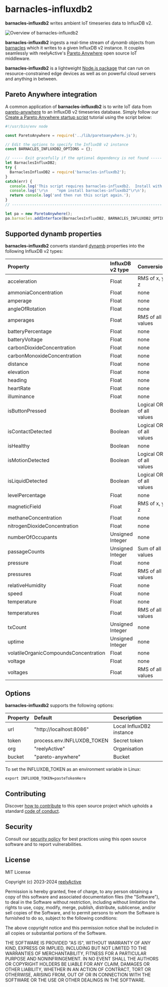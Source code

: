 barnacles-influxdb2
===================

__barnacles-influxdb2__ writes ambient IoT timeseries data to InfluxDB v2.

![Overview of barnacles-influxdb2](https://reelyactive.github.io/barnacles-influxdb2/images/overview.png)

__barnacles-influxdb2__ ingests a real-time stream of _dynamb_ objects from [barnacles](https://github.com/reelyactive/barnacles/) which it writes to a given InfluxDB v2 instance.  It couples seamlessly with reelyActive's [Pareto Anywhere](https://www.reelyactive.com/pareto/anywhere/) open source IoT middleware.

__barnacles-influxdb2__ is a lightweight [Node.js package](https://www.npmjs.com/package/barnacles-influxdb2) that can run on resource-constrained edge devices as well as on powerful cloud servers and anything in between.


Pareto Anywhere integration
---------------------------

A common application of __barnacles-influxdb2__ is to write IoT data from [pareto-anywhere](https://github.com/reelyactive/pareto-anywhere) to an InfluxDB v2 timeseries database.  Simply follow our [Create a Pareto Anywhere startup script](https://reelyactive.github.io/diy/pareto-anywhere-startup-script/) tutorial using the script below:

```javascript
#!/usr/bin/env node

const ParetoAnywhere = require('../lib/paretoanywhere.js');

// Edit the options to specify the InfluxDB v2 instance
const BARNACLES_INFLUXDB2_OPTIONS = {};

// ----- Exit gracefully if the optional dependency is not found -----
let BarnaclesInfluxDB2;
try {
  BarnaclesInfluxDB2 = require('barnacles-influxdb2');
}
catch(err) {
  console.log('This script requires barnacles-influxdb2.  Install with:');
  console.log('\r\n    "npm install barnacles-influxdb2"\r\n');
  return console.log('and then run this script again.');
}
// -------------------------------------------------------------------

let pa = new ParetoAnywhere();
pa.barnacles.addInterface(BarnaclesInfluxDB2, BARNACLES_INFLUXDB2_OPTIONS);
```


Supported dynamb properties
---------------------------

__barnacles-influxdb2__ converts standard [dynamb](https://reelyactive.github.io/diy/cheatsheet/#dynamb) properties into the following InfluxDB v2 types:

| Property                     | InfluxDB v2 type | Conversion                | 
|:-----------------------------|:-----------------|:--------------------------|
| acceleration                 | Float            | RMS of x, y, z            |
| ammoniaConcentration         | Float            | none                      |
| amperage                     | Float            | none                      |
| angleOfRotation              | Float            | none                      |
| amperages                    | Float            | RMS of all values         |
| batteryPercentage            | Float            | none                      |
| batteryVoltage               | Float            | none                      |
| carbonDioxideConcentration   | Float            | none                      |
| carbonMonoxideConcentration  | Float            | none                      |
| distance                     | Float            | none                      |
| elevation                    | Float            | none                      |
| heading                      | Float            | none                      |
| heartRate                    | Float            | none                      |
| illuminance                  | Float            | none                      |
| isButtonPressed              | Boolean          | Logical OR of all values  |
| isContactDetected            | Boolean          | Logical OR of all values  |
| isHealthy                    | Boolean          | none                      |
| isMotionDetected             | Boolean          | Logical OR of all values  |
| isLiquidDetected             | Boolean          | Logical OR of all values  |
| levelPercentage              | Float            | none                      |
| magneticField                | Float            | RMS of x, y, z            |
| methaneConcentration         | Float            | none                      |
| nitrogenDioxideConcentration | Float            | none                      |
| numberOfOccupants            | Unsigned Integer | none                      |
| passageCounts                | Unsigned Integer | Sum of all values         |
| pressure                     | Float            | none                      |
| pressures                    | Float            | RMS of all values         |
| relativeHumidity             | Float            | none                      |
| speed                        | Float            | none                      |
| temperature                  | Float            | none                      |
| temperatures                 | Float            | RMS of all values         |
| txCount                      | Unsigned Integer | none                      |
| uptime                       | Unsigned Integer | none                      |
| volatileOrganicCompoundsConcentration | Float   | none                      |
| voltage                      | Float            | none                      |
| voltages                     | Float            | RMS of all values         |


Options
-------

__barnacles-influxdb2__ supports the following options:

| Property      | Default                    | Description                    | 
|:--------------|:---------------------------|:-------------------------------|
| url           | "http://localhost:8086"    | Local InfluxDB2 instance       |
| token         | process.env.INFLUXDB_TOKEN | Secret token                   |
| org           | "reelyActive"              | Organisation                   |
| bucket        | "pareto-anywhere"          | Bucket                         |

To set the INFLUXDB_TOKEN as an environment variable in Linux:

    export INFLUXDB_TOKEN=pasteTokenHere


Contributing
------------

Discover [how to contribute](CONTRIBUTING.md) to this open source project which upholds a standard [code of conduct](CODE_OF_CONDUCT.md).


Security
--------

Consult our [security policy](SECURITY.md) for best practices using this open source software and to report vulnerabilities.


License
-------

MIT License

Copyright (c) 2023-2024 [reelyActive](https://www.reelyactive.com)

Permission is hereby granted, free of charge, to any person obtaining a copy of this software and associated documentation files (the "Software"), to deal in the Software without restriction, including without limitation the rights to use, copy, modify, merge, publish, distribute, sublicense, and/or sell copies of the Software, and to permit persons to whom the Software is furnished to do so, subject to the following conditions:

The above copyright notice and this permission notice shall be included in all copies or substantial portions of the Software.

THE SOFTWARE IS PROVIDED "AS IS", WITHOUT WARRANTY OF ANY KIND, EXPRESS OR 
IMPLIED, INCLUDING BUT NOT LIMITED TO THE WARRANTIES OF MERCHANTABILITY, 
FITNESS FOR A PARTICULAR PURPOSE AND NONINFRINGEMENT. IN NO EVENT SHALL THE 
AUTHORS OR COPYRIGHT HOLDERS BE LIABLE FOR ANY CLAIM, DAMAGES OR OTHER 
LIABILITY, WHETHER IN AN ACTION OF CONTRACT, TORT OR OTHERWISE, ARISING FROM, 
OUT OF OR IN CONNECTION WITH THE SOFTWARE OR THE USE OR OTHER DEALINGS IN 
THE SOFTWARE.
